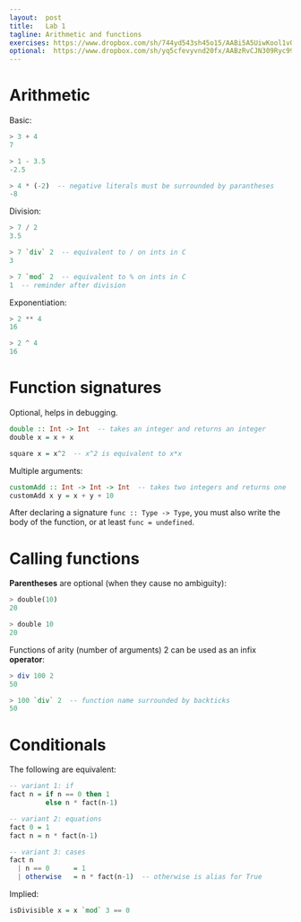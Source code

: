```yaml
---
layout:  post
title:   Lab 1
tagline: Arithmetic and functions
exercises: https://www.dropbox.com/sh/744yd543sh45o15/AABi5A5UiwKool1vO1Pg_RFCa?dl=0
optional:  https://www.dropbox.com/sh/yq5cfevyvnd20fx/AABzRvCJN309Ryc99JuhE6zma?dl=0
---
```



# Arithmetic

Basic:

```haskell
> 3 + 4
7

> 1 - 3.5
-2.5

> 4 * (-2)  -- negative literals must be surrounded by parantheses
-8
```

Division:

```haskell
> 7 / 2
3.5

> 7 `div` 2  -- equivalent to / on ints in C
3

> 7 `mod` 2  -- equivalent to % on ints in C
1  -- reminder after division
```

Exponentiation:

```haskell
> 2 ** 4
16

> 2 ^ 4
16
```



# Function signatures

Optional, helps in debugging.

```haskell
double :: Int -> Int  -- takes an integer and returns an integer
double x = x + x

square x = x^2  -- x^2 is equivalent to x*x
```

Multiple arguments:

```haskell
customAdd :: Int -> Int -> Int  -- takes two integers and returns one
customAdd x y = x + y + 10
```

After declaring a signature `func :: Type -> Type`, you must also write the body of the function, or at least `func = undefined`.



# Calling functions

**Parentheses** are optional (when they cause no ambiguity):

```haskell
> double(10)
20

> double 10
20
```

Functions of arity (number of arguments) 2 can be used as an infix **operator**:

```haskell
> div 100 2
50

> 100 `div` 2  -- function name surrounded by backticks
50
```



# Conditionals

The following are equivalent:

```haskell
-- variant 1: if
fact n = if n == 0 then 1
         else n * fact(n-1)

-- variant 2: equations
fact 0 = 1
fact n = n * fact(n-1)

-- variant 3: cases
fact n
  | n == 0      = 1
  | otherwise   = n * fact(n-1)  -- otherwise is alias for True
```

Implied:

```haskell
isDivisible x = x `mod` 3 == 0
```
